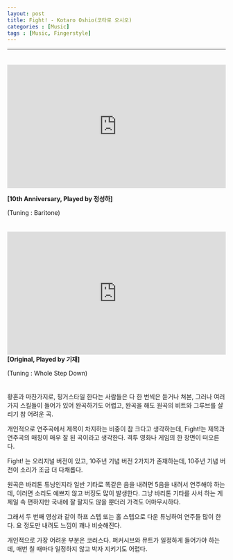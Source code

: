 ```yaml
---
layout: post
title: Fight! - Kotaro Oshio(코타로 오시오)
categories : [Music]
tags : [Music, Fingerstyle]
---
```


---

<span style = "line-height:50%"><br>

<div>
    <style>.embed-container { position: relative; padding-bottom: 56.25%; height: 0; overflow: hidden; max-width: 100%; } .embed-container iframe, .embed-container object, .embed-container embed { position: absolute; top: 0; left: 0; width: 100%; height: 100%; }</style><div class='embed-container'><iframe src='https://www.youtube.com/embed/VJqC--BHBEI' frameborder='0' allowfullscreen></iframe></div>
</div>




<b>[10th Anniversary, Played by 정성하]</b>

(Tuning : Baritone)

<span style = "line-height:50%"><br></span>



<div>
    <style>.embed-container { position: relative; padding-bottom: 56.25%; height: 0; overflow: hidden; max-width: 100%; } .embed-container iframe, .embed-container object, .embed-container embed { position: absolute; top: 0; left: 0; width: 100%; height: 100%; }</style><div class='embed-container'><iframe src='https://www.youtube.com/embed/gy0r9Zoj_bc' frameborder='0' allowfullscreen></iframe></div>
</div>
<b>[Original, Played by 기재]</b>

(Tuning : Whole Step Down)

<span style = "line-height:50%"><br></span>

황혼과 마찬가지로, 핑거스타일 한다는 사람들은 다 한 번씩은 듣거나 쳐본, 그러나 여러 가지 스킬들이 들어가 있어 완곡하기도 어렵고, 완곡을 해도 원곡의 비트와 그루브를 살리기 참 어려운 곡.

개인적으로 연주곡에서 제목이 차지하는 비중이 참 크다고 생각하는데, Fight!는 제목과 연주곡의 매칭이 매우 잘 된 곡이라고 생각한다. 격투 영화나 게임의 한 장면이 떠오른다.

Fight! 는 오리지널 버전이 있고, 10주년 기념 버전 2가지가 존재하는데, 10주년 기념 버전이 소리가 조금 더 다채롭다.

원곡은 바리톤 튜닝인지라 일반 기타로 똑같은 음을 내려면 5음을 내려서 연주해야 하는데, 이러면 소리도 예쁘지 않고 버징도 많이 발생한다. 그냥 바리톤 기타를 사서 하는 게 제일 속 편하지만 국내에 잘 팔지도 않을 뿐더러 가격도 어마무시하다.

그래서 두 번째 영상과 같이 하프 스텝 또는 홀 스텝으로 다운 튜닝하여 연주들 많이 한다. 요 정도만 내려도 느낌이 꽤나 비슷해진다.

개인적으로 가장 어려운 부분은 코러스다. 퍼커시브와 뮤트가 일정하게 들어가야 하는데, 매번 칠 때마다 일정하지 않고 박자 지키기도 어렵다.



